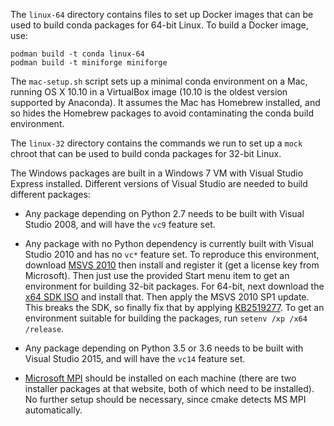 The `linux-64` directory contains files to set up Docker images that
can be used to build conda packages for 64-bit Linux. To build a Docker
image, use:

    podman build -t conda linux-64
    podman build -t miniforge miniforge

The `mac-setup.sh` script sets up a minimal conda environment on a Mac,
running OS X 10.10 in a VirtualBox image (10.10 is the oldest version supported
by Anaconda). It assumes the Mac has Homebrew installed, and so hides the
Homebrew packages to avoid contaminating the conda build environment.

The `linux-32` directory contains the commands we run to set up a `mock`
chroot that can be used to build conda packages for 32-bit Linux.

The Windows packages are built in a Windows 7 VM with Visual Studio Express
installed. Different versions of Visual Studio are needed to build different
packages:

 - Any package depending on Python 2.7 needs to be built with Visual Studio
   2008, and will have the `vc9` feature set.

 - Any package with no Python dependency is currently built with Visual
   Studio 2010 and has no `vc*` feature set. To reproduce this environment,
   download [MSVS 2010](http://download.microsoft.com/download/1/E/5/1E5F1C0A-0D5B-426A-A603-1798B951DDAE/VS2010Express1.iso)
   then install and register it (get a license key from Microsoft). Then just
   use the provided Start menu item to get an environment for building 32-bit
   packages. For 64-bit, next download the [x64 SDK ISO](http://download.microsoft.com/download/F/1/0/F10113F5-B750-4969-A255-274341AC6BCE/GRMSDKX_EN_DVD.iso)
   and install that. Then apply the MSVS 2010 SP1 update. This breaks the SDK,
   so finally fix that by applying [KB2519277](https://support.microsoft.com/en-us/kb/2519277).
   To get an environment suitable for building the packages, run
   `setenv /xp /x64 /release`.

 - Any package depending on Python 3.5 or 3.6 needs to be built with
   Visual Studio 2015, and will have the `vc14` feature set.

 - [Microsoft MPI](https://msdn.microsoft.com/en-us/library/bb524831.aspx)
   should be installed on each machine (there are two installer packages
   at that website, both of which need to be installed). No further setup
   should be necessary, since cmake detects MS MPI automatically.
